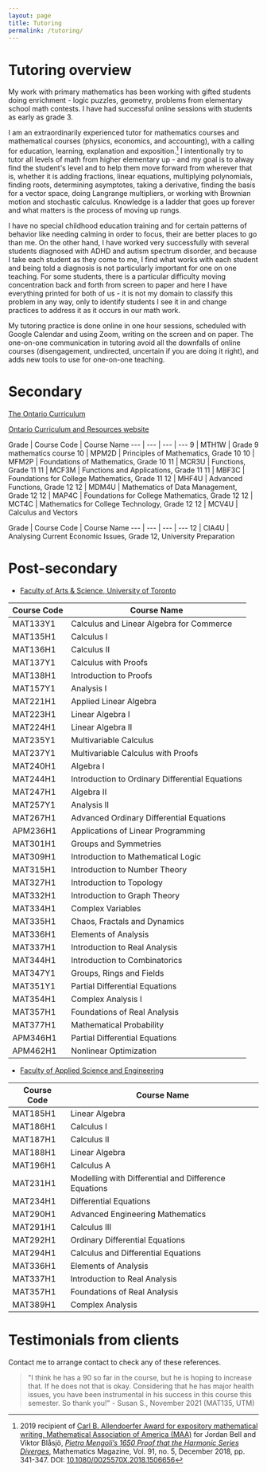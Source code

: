 ```yaml
---
layout: page
title: Tutoring
permalink: /tutoring/
---
```


# Tutoring overview

My work with primary mathematics has been working with gifted students doing enrichment - logic puzzles, geometry, problems from elementary school math contests. I have had successful online sessions with students as early as grade 3.

I am an extraordinarily experienced tutor for mathematics courses and mathematical courses (physics, economics, and accounting), with a calling for education, learning, explanation and exposition.[^1] I intentionally try to tutor all levels of math from higher elementary up - and my goal is to alway find the student's level and to help them move forward from wherever that is, whether it is adding fractions, linear equations, multiplying polynomials, finding roots, determining asymptotes, taking a derivative, finding the basis for a vector space, doing Langrange multipliers, or working with Brownian motion and stochastic calculus. Knowledge is a ladder that goes up forever and what matters is the process of moving up rungs.

[^1]: 2019 recipient of [Carl B. Allendoerfer Award for expository mathematical writing, Mathematical Association of America (MAA)](https://www.maa.org/programs-and-communities/member-communities/maa-awards/writing-awards/carl-b-allendoerfer-awards) for
    Jordan Bell and Viktor Blåsjö, [*Pietro Mengoli’s 1650 Proof that the Harmonic Series Diverges*](https://doi.org/10.1080/0025570X.2018.1506656), Mathematics Magazine, Vol. 91, no. 5, December 2018, pp. 341-347. DOI: [10.1080/0025570X.2018.1506656](https://doi.org/10.1080/0025570X.2018.1506656)

I have no special childhood education training and for certain patterns of behavior like needing calming in order to focus, their are better places to go than me. On the other hand, I have worked very successfully with several students diagnosed with ADHD and autism spectrum disorder, and because I take each student as they come to me, I find what works with each student and being told a diagnosis is not particularly important for one on one teaching. For some students, there is a particular difficulty moving concentration back and forth from screen to paper and here I have everything printed for both of us - it is not my domain to classify this problem in any way, only to identify students I see it in and change practices to address it as it occurs in our math work.

My tutoring practice is done online in one hour sessions, scheduled with Google Calendar and using Zoom, writing on the screen and on paper. The one-on-one communication in tutoring avoid all the downfalls of online courses (disengagement, undirected, uncertain if you are doing it right), and adds new tools to use for one-on-one teaching.

# Secondary

[The Ontario Curriculum](http://www.edu.gov.on.ca/eng/curriculum/secondary/index.html)

[Ontario Curriculum and Resources website](https://www.dcp.edu.gov.on.ca/en/curriculum/secondary-mathematics)

Grade | Course Code | Course Name
--- | --- | --- | ---
9 | MTH1W | Grade 9 mathematics course
10 | MPM2D | Principles of Mathematics, Grade 10
10 | MFM2P | Foundations of Mathematics, Grade 10
11 | MCR3U | Functions, Grade 11
11 | MCF3M | Functions and Applications, Grade 11
11 | MBF3C | Foundations for College Mathematics, Grade 11
12 | MHF4U | Advanced Functions, Grade 12
12 | MDM4U | Mathematics of Data Management, Grade 12
12 | MAP4C | Foundations for College Mathematics, Grade 12
12 | MCT4C | Mathematics for College Technology, Grade 12
12 | MCV4U | Calculus and Vectors

Grade | Course Code | Course Name
--- | --- | --- | ---
12 | CIA4U | Analysing Current Economic Issues, Grade 12, University Preparation

# Post-secondary

* [Faculty of Arts & Science, University of Toronto](https://artsci.calendar.utoronto.ca/)

Course Code | Course Name
--- | ---
MAT133Y1 | Calculus and Linear Algebra for Commerce
MAT135H1 | Calculus I
MAT136H1 | Calculus II
MAT137Y1 | Calculus with Proofs
MAT138H1 | Introduction to Proofs
MAT157Y1 | Analysis I
MAT221H1 | Applied Linear Algebra
MAT223H1 | Linear Algebra I
MAT224H1 | Linear Algebra II
MAT235Y1 | Multivariable Calculus
MAT237Y1 | Multivariable Calculus with Proofs
MAT240H1 | Algebra I
MAT244H1 | Introduction to Ordinary Differential Equations
MAT247H1 | Algebra II
MAT257Y1 | Analysis II
MAT267H1 | Advanced Ordinary Differential Equations
APM236H1 | Applications of Linear Programming
MAT301H1 | Groups and Symmetries
MAT309H1 | Introduction to Mathematical Logic
MAT315H1 | Introduction to Number Theory
MAT327H1 | Introduction to Topology
MAT332H1 | Introduction to Graph Theory
MAT334H1 | Complex Variables
MAT335H1 | Chaos, Fractals and Dynamics
MAT336H1 | Elements of Analysis
MAT337H1 | Introduction to Real Analysis
MAT344H1 | Introduction to Combinatorics
MAT347Y1 | Groups, Rings and Fields
MAT351Y1 | Partial Differential Equations
MAT354H1 | Complex Analysis I
MAT357H1 | Foundations of Real Analysis
MAT377H1 | Mathematical Probability
APM346H1 | Partial Differential Equations
APM462H1 | Nonlinear Optimization

* [Faculty of Applied Science and Engineering](https://undergrad.engineering.utoronto.ca/academics-registration/academic-calendar/)

Course Code | Course Name
--- | ---
MAT185H1 | Linear Algebra
MAT186H1 | Calculus I
MAT187H1 | Calculus II
MAT188H1 | Linear Algebra
MAT196H1 | Calculus A
MAT231H1 | Modelling with Differential and Difference Equations
MAT234H1 | Differential Equations
MAT290H1 | Advanced Engineering Mathematics
MAT291H1 | Calculus III
MAT292H1 | Ordinary Differential Equations
MAT294H1 | Calculus and Differential Equations
MAT336H1 | Elements of Analysis
MAT337H1 | Introduction to Real Analysis
MAT357H1 | Foundations of Real Analysis
MAT389H1 | Complex Analysis

# Testimonials from clients

Contact me to arrange contact to check any of these references.

> "I think he has a 90 so far in the course, but he is hoping to increase that.  If he does not that is okay. Considering that he has major health issues, you have been instrumental in his success in this course this semester. So thank you!" - Susan S., November 2021 (MAT135, UTM)